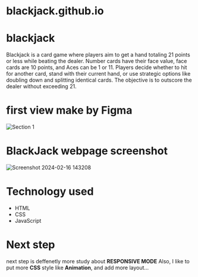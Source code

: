 # blackjack.github.io
# blackjack
Blackjack is a card game where players aim to get a hand totaling 21 points or less while beating the dealer. Number cards have their face value, face cards are 10 points, and Aces can be 1 or 11. Players decide whether to hit for another card, stand with their current hand, or use strategic options like doubling down and splitting identical cards. The objective is to outscore the dealer without exceeding 21.


# first view make by Figma
![]()![Section 1](https://github.com/MayaNikfar/blackjack/assets/157966035/daae0c1b-76ea-4508-8303-dbeeb6c088b2)


# BlackJack webpage screenshot
![]()![Screenshot 2024-02-16 143208](https://github.com/MayaNikfar/blackjack/assets/157966035/64ec7a49-c3e7-4347-896a-2c4d8a327fa6)

# Technology used 
* HTML
* CSS
* JavaScript
# Next step
next step is deffenetly more study about **RESPONSIVE MODE** 
Also, I like to put more **CSS** style like **Animation**, and add more layout...
